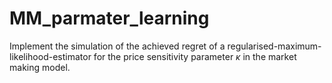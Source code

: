 # MM_parmater_learning
Implement the simulation of the achieved regret of a regularised-maximum-likelihood-estimator for the price sensitivity parameter $\kappa$ in the market making model. 

